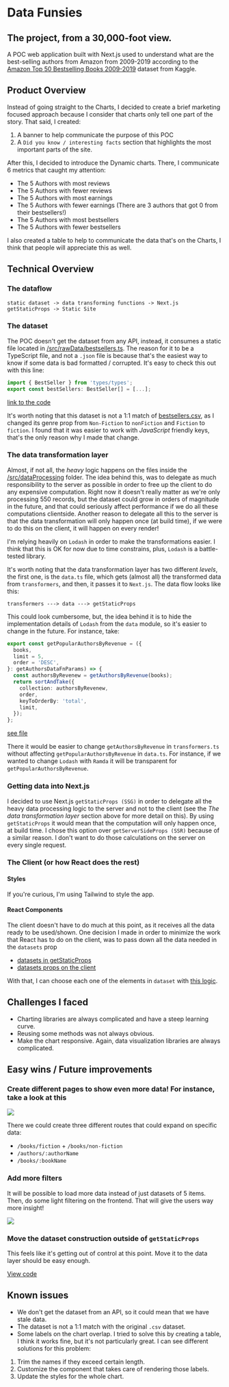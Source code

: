 # Data Funsies

## The project, from a 30,000-foot view.
A POC web application built with Next.js used to understand what are the best-selling authors from Amazon from 2009-2019 according to the [Amazon Top 50 Bestselling Books 2009-2019](https://www.kaggle.com/sootersaalu/amazon-top-50-bestselling-books-2009-2019) dataset from Kaggle.

## Product Overview
Instead of going straight to the Charts, I decided to create a brief marketing focused approach because I consider that charts only tell one part of the story. That said, I created:
1. A banner to help communicate the purpose of this POC
2. A `Did you know / interesting facts` section that highlights the most important parts of the site.

After this, I decided to introduce the Dynamic charts. There, I communicate 6 metrics that caught my attention:
- The 5 Authors with most reviews
- The 5 Authors with fewer reviews
- The 5 Authors with most earnings
- The 5 Authors with fewer earnings (There are 3 authors that got 0 from their bestsellers!)
- The 5 Authors with most bestsellers
- The 5 Authors with fewer bestsellers

I also created a table to help to communicate the data that's on the Charts, I think that people will appreciate this as well.

## Technical Overview

### The dataflow

```text
static dataset -> data transforming functions -> Next.js getStaticProps -> Static Site
```

### The dataset
The POC doesn't get the dataset from any API, instead, it consumes a static file located in [/src/rawData/bestsellers.ts](https://github.com/alejandronanez/data-funsies/blob/e09e813c6b5a613dae99410882cc06990bba8ee9/src/rawData/bestsellers.ts). The reason for it to be a TypeScript file, and not a `.json` file is because that's the easiest way to know if some data is bad formatted / corrupted. It's easy to check this out with this line:

```typescript
import { BestSeller } from 'types/types';
export const bestSellers: BestSeller[] = [...];
```
[link to the code](https://github.com/alejandronanez/data-funsies/blob/e09e813c6b5a613dae99410882cc06990bba8ee9/src/rawData/bestsellers.ts#L1-L3)

It's worth noting that this dataset is not a 1:1 match of [bestsellers.csv](https://github.com/alejandronanez/data-funsies/blob/e09e813c6b5a613dae99410882cc06990bba8ee9/src/rawData/bestsellers.csv), as I changed its genre prop from `Non-Fiction` to `nonFiction` and `Fiction` to `fiction`. I found that it was easier to work with _JavaScript_ friendly keys, that's the only reason why I made that change.

### The data transformation layer
Almost, if not all, the _heavy_ logic happens on the files inside the [/src/dataProcessing](https://github.com/alejandronanez/data-funsies/tree/e09e813c6b5a613dae99410882cc06990bba8ee9/src/dataProcessing) folder. The idea behind this, was to delegate as much responsibility to the server as possible in order to free up the client to do any expensive computation. Right now it doesn't really matter as we're only processing 550 records, but the dataset could grow in orders of magnitude in the future, and that could seriously affect performance if we do all these computations clientside.  Another reason to delegate all this to the server is that the data transformation will only happen once (at build time), if we were to do this on the client, it will happen on every render!

I'm relying heavily on `Lodash` in order to make the transformations easier. I think that this is OK for now due to time constrains, plus, `Lodash` is a battle-tested library.

It's worth noting that the data transformation layer has two different _levels_, the first one, is the `data.ts` file, which gets (almost all) the transformed data from `transformers`, and then, it passes it to `Next.js`. The data flow looks like this:

```text
transformers ---> data ---> getStaticProps
```

This could look cumbersome, but, the idea behind it is to hide the implementation details of `Lodash` from the `data` module, so it's easier to change in the future. For instance, take:

```typescript
export const getPopularAuthorsByRevenue = ({
  books,
  limit = 5,
  order = 'DESC',
}: getAuthorsDataFnParams) => {
  const authorsByRevenew = getAuthorsByRevenue(books);
  return sortAndTake({
    collection: authorsByRevenew,
    order,
    keyToOrderBy: 'total',
    limit,
  });
};
```
[see file](https://github.com/alejandronanez/data-funsies/blob/main/src/dataProcessing/data.ts#L56-L68)

There it would be easier to change `getAuthorsByRevenue` in `transformers.ts` without affecting `getPopularAuthorsByRevenue` in `data.ts`. For instance, if we wanted to change `Lodash` with `Ramda` it will be transparent for `getPopularAuthorsByRevenue`.

### Getting data into Next.js

I decided to use Next.js `getStaticProps (SSG)` in order to delegate all the heavy data processing logic to the server and not to the client (see the _The data transformation layer_ section above for more detail on this). By using `getStaticProps` it would mean that the computation will only happen once, at build time.
I chose this option over `getServerSideProps (SSR)` because of a similar reason. I don't want to do those calculations on the server on every single request.

### The Client (or how React does the rest)

#### Styles
If you're curious, I'm using Tailwind to style the app.

#### React Components
The client doesn't have to do much at this point, as it receives all the data ready to be used/shown. One decision I made in order to minimize the work that React has to do on the client, was to pass down all the data needed in the `datasets` prop
- [datasets in getStaticProps](https://github.com/alejandronanez/data-funsies/blob/e09e813c6b5a613dae99410882cc06990bba8ee9/src/pages/index.tsx#L55-L117)
- [datasets props on the client](https://github.com/alejandronanez/data-funsies/blob/e09e813c6b5a613dae99410882cc06990bba8ee9/src/pages/index.tsx#L40)

With that, I can choose each one of the elements in `dataset` with [this logic](https://github.com/alejandronanez/data-funsies/blob/e09e813c6b5a613dae99410882cc06990bba8ee9/src/components/DynamicChart/DynamicChart.tsx#L22-L36).


## Challenges I faced
- Charting libraries are always complicated and have a steep learning curve.
- Reusing some methods was not always obvious.
- Make the chart responsive. Again, data visualization libraries are always complicated.

## Easy wins / Future improvements
### Create different pages to show even more data! For instance, take a look at this
![](https://cdn.zappy.app/ce562e080aa227466b3ffbc72b6718af.png)

There we could create three different routes that could expand on specific data:

- `/books/fiction` + `/books/non-fiction`
- `/authors/:authorName`
- `/books/:bookName`
### Add more filters
It will be possible to load more data instead of just datasets of 5 items. Then, do some light filtering on the frontend. That will give the users way more insight!

![](https://cdn.zappy.app/99d35e2d76a065d9d1122d8d70084590.png)

### Move the dataset construction outside of `getStaticProps`
This feels like it's getting out of control at this point. Move it to the data layer should be easy enough.

[View code](https://github.com/alejandronanez/data-funsies/blob/e09e813c6b5a613dae99410882cc06990bba8ee9/src/pages/index.tsx#L55-L117)

## Known issues
- We don't get the dataset from an API, so it could mean that we have stale data.
- The dataset is not a 1:1 match with the original `.csv` dataset.
- Some labels on the chart overlap. I tried to solve this by creating a table, I think it works fine, but it's not particularly great. I can see different solutions for this problem:
1. Trim the names if they exceed certain length.
2. Customize the component that takes care of rendering those labels.
3. Update the styles for the whole chart.
